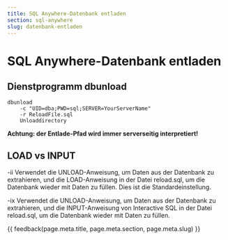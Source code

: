 ```yaml
---
title: SQL Anywhere-Datenbank entladen
section: sql-anywhere
slug: datenbank-entladen
---
```


# SQL Anywhere-Datenbank entladen


## Dienstprogramm dbunload

```shell
dbunload
    -c "UID=dba;PWD=sql;SERVER=YourServerName"
    -r ReloadFile.sql
    Unloaddirectory
```

**Achtung: der Entlade-Pfad wird immer serverseitig interpretiert!**

## LOAD vs INPUT

-ii Verwendet die UNLOAD-Anweisung, um Daten aus der Datenbank zu extrahieren, und die LOAD-Anweisung in der Datei reload.sql, um die Datenbank wieder mit Daten zu füllen. Dies ist die Standardeinstellung.

-ix Verwendet die UNLOAD-Anweisung, um Daten aus der Datenbank zu extrahieren, und die INPUT-Anweisung von Interactive SQL in der Datei reload.sql, um die Datenbank wieder mit Daten zu füllen.


{{ feedback(page.meta.title, page.meta.section, page.meta.slug) }}
